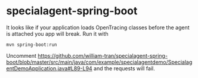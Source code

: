 # specialagent-spring-boot

It looks like if your application loads OpenTracing classes before the agent is attached you app will break. Run it with

```
mvn spring-boot:run
```

Uncomment https://github.com/william-tran/specialagent-spring-boot/blob/master/src/main/java/com/example/specialagentdemo/SpecialagentDemoApplication.java#L89-L94 and the requests will fail.
